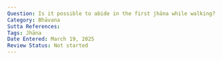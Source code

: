 ```yaml
---
Question: Is it possible to abide in the first jhāna while walking?
Category: Bhāvana
Sutta References:
Tags: Jhāna
Date Entered: March 19, 2025
Review Status: Not started
---
```

